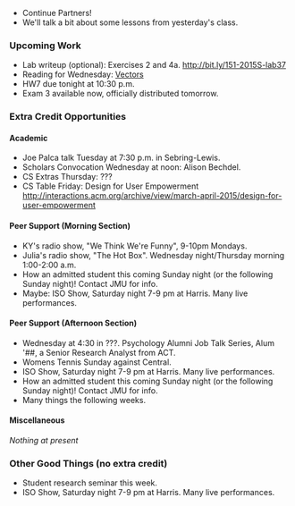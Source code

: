 * Continue Partners!
* We'll talk a bit about some lessons from yesterday's class.

### Upcoming Work

* Lab writeup (optional): Exercises 2 and 4a.
  <http://bit.ly/151-2015S-lab37>
* Reading for Wednesday: 
    [Vectors](../readings/vectors-reading.html)
* HW7 due tonight at 10:30 p.m.
* Exam 3 available now, officially distributed tomorrow.

### Extra Credit Opportunities

#### Academic 

* Joe Palca talk Tuesday at 7:30 p.m. in Sebring-Lewis.
* Scholars Convocation Wednesday at noon: Alison Bechdel.
* CS Extras Thursday: ???
* CS Table Friday: Design for User Empowerment
  http://interactions.acm.org/archive/view/march-april-2015/design-for-user-empowerment

#### Peer Support (Morning Section)

* KY's radio show, "We Think We're Funny", 9-10pm Mondays.
* Julia's radio show, "The Hot Box".  Wednesday night/Thursday morning 
  1:00-2:00 a.m.  
* How an admitted student this coming Sunday night (or the following
  Sunday night)!  Contact JMU for info.
* Maybe: ISO Show, Saturday night 7-9 pm at Harris.  Many live performances.

#### Peer Support (Afternoon Section)

* Wednesday at 4:30 in ???.  Psychology Alumni Job Talk Series, Alum '##, 
  a Senior Research Analyst from ACT.
* Womens Tennis Sunday against Central.
* ISO Show, Saturday night 7-9 pm at Harris.  Many live performances.
* How an admitted student this coming Sunday night (or the following
  Sunday night)!  Contact JMU for info.
* Many things the following weeks.

#### Miscellaneous

_Nothing at present_

### Other Good Things (no extra credit)

* Student research seminar this week.
* ISO Show, Saturday night 7-9 pm at Harris.  Many live performances.

